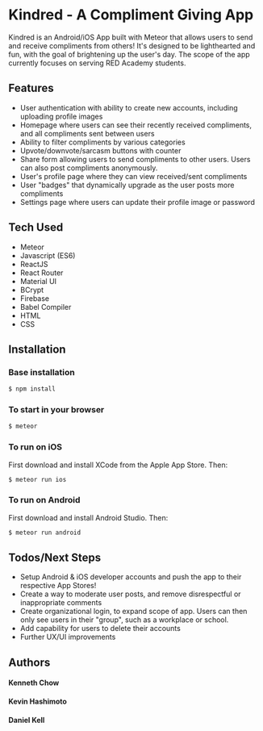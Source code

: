 # Kindred - A Compliment Giving App

Kindred is an Android/iOS App built with Meteor that allows users to send and receive compliments from others! It's designed to be lighthearted and fun, with the goal of brightening up the user's day. The scope of the app currently focuses on serving RED Academy students.

## Features

  - User authentication with ability to create new accounts, including uploading profile images
  - Homepage where users can see their recently received compliments, and all compliments sent between users
  - Ability to filter compliments by various categories
  - Upvote/downvote/sarcasm buttons with counter
  - Share form allowing users to send compliments to other users. Users can also post compliments anonymously.
  - User's profile page where they can view received/sent compliments
  - User "badges" that dynamically upgrade as the user posts more compliments
  - Settings page where users can update their profile image or password
  
## Tech Used

  - Meteor 
  - Javascript (ES6)
  - ReactJS
  - React Router
  - Material UI
  - BCrypt
  - Firebase
  - Babel Compiler
  - HTML
  - CSS

## Installation

### Base installation

```sh
$ npm install
```

### To start in your browser

```sh
$ meteor
```

### To run on iOS

First download and install XCode from the Apple App Store. Then:

```sh
$ meteor run ios
```

### To run on Android

First download and install Android Studio. Then:

```sh
$ meteor run android
```

## Todos/Next Steps

 - Setup Android & iOS developer accounts and push the app to their respective App Stores!
 - Create a way to moderate user posts, and remove disrespectful or inappropriate comments
 - Create organizational login, to expand scope of app. Users can then only see users in their "group", such as a workplace or school.
 - Add capability for users to delete their accounts
 - Further UX/UI improvements
 
## Authors
#### Kenneth Chow
#### Kevin Hashimoto
#### Daniel Kell
